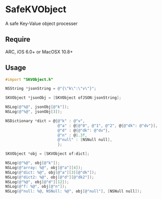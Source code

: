 # SafeKVObject
A safe Key-Value object processer

## Require
ARC, iOS 6.0+ or MacOSX 10.8+

## Usage

```objective-c
#import "SKVObject.h"
```

```objective-c
NSString *jsonString = @"{\"k\":\"v\"}";

SKVObject *jsonObj = [SKVObject ofJSON:jsonString];

NSLog(@"%@", jsonObj[@"k"]);
NSLog(@"%@", jsonObj[3]);

NSDictionary *dict = @{@"k" : @"v",
                       @"a" : @[@"0", @"1", @"2", @{@"dk": @"dv"}],
                       @"d" : @{@"dk": @"dv"},
                       @"n" : @1.3f,
                       @"null" : [NSNull null],
                       };

SKVObject *obj = [SKVObject of:dict];

NSLog(@"%@", obj[@"k"]);
NSLog(@"array: %@", obj[@"a"][4]);
NSLog(@"dict: %@", obj[@"a"][3][@"dk"]);
NSLog(@"dict2: %@", obj[@"d"][@"dk2"]);
NSLog(@"%@", obj[@"d"][12]);
NSLog(@"f: %@", obj[@"n"]);
NSLog(@"null: %@, NSNull: %@", obj[@"null"], [NSNull null]);
```
